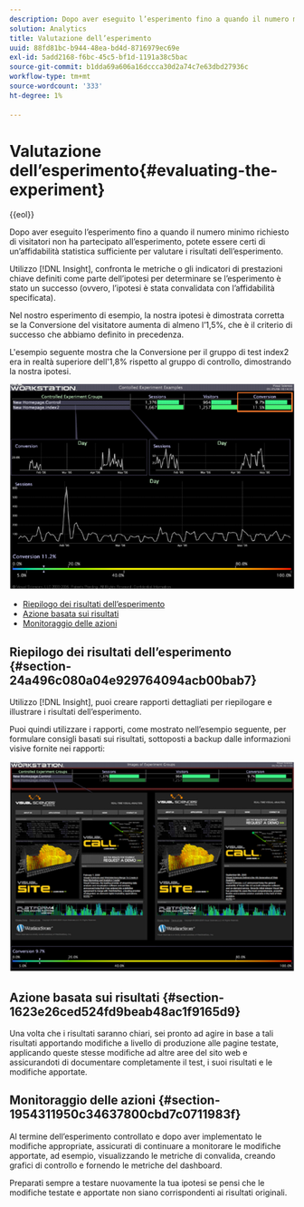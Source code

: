 ```yaml
---
description: Dopo aver eseguito l’esperimento fino a quando il numero minimo richiesto di visitatori non ha partecipato all’esperimento, potete essere certi di un’affidabilità statistica sufficiente per valutare i risultati dell’esperimento.
solution: Analytics
title: Valutazione dell’esperimento
uuid: 88fd81bc-b944-48ea-bd4d-8716979ec69e
exl-id: 5add2168-f6bc-45c5-bf1d-1191a38c5bac
source-git-commit: b1dda69a606a16dccca30d2a74c7e63dbd27936c
workflow-type: tm+mt
source-wordcount: '333'
ht-degree: 1%

---
```


# Valutazione dell’esperimento{#evaluating-the-experiment}

{{eol}}

Dopo aver eseguito l’esperimento fino a quando il numero minimo richiesto di visitatori non ha partecipato all’esperimento, potete essere certi di un’affidabilità statistica sufficiente per valutare i risultati dell’esperimento.

Utilizzo [!DNL Insight], confronta le metriche o gli indicatori di prestazioni chiave definiti come parte dell’ipotesi per determinare se l’esperimento è stato un successo (ovvero, l’ipotesi è stata convalidata con l’affidabilità specificata).

Nel nostro esperimento di esempio, la nostra ipotesi è dimostrata corretta se la Conversione del visitatore aumenta di almeno l’1,5%, che è il criterio di successo che abbiamo definito in precedenza.

L&#39;esempio seguente mostra che la Conversione per il gruppo di test index2 era in realtà superiore dell&#39;1,8% rispetto al gruppo di controllo, dimostrando la nostra ipotesi.

![](assets/experimentresults.png)

* [Riepilogo dei risultati dell’esperimento](../../../home/c-undst-ctrld-exp/c-vw-rslts/c-ev-exp.md#section-24a496c080a04e929764094acb00bab7)
* [Azione basata sui risultati](../../../home/c-undst-ctrld-exp/c-vw-rslts/c-ev-exp.md#section-1623e26ced524fd9beab48ac1f9165d9)
* [Monitoraggio delle azioni](../../../home/c-undst-ctrld-exp/c-vw-rslts/c-ev-exp.md#section-1954311950c34637800cbd7c0711983f)

## Riepilogo dei risultati dell’esperimento {#section-24a496c080a04e929764094acb00bab7}

Utilizzo [!DNL Insight], puoi creare rapporti dettagliati per riepilogare e illustrare i risultati dell’esperimento.

Puoi quindi utilizzare i rapporti, come mostrato nell’esempio seguente, per formulare consigli basati sui risultati, sottoposti a backup dalle informazioni visive fornite nei rapporti:

![](assets/experimentresults2.png)

## Azione basata sui risultati {#section-1623e26ced524fd9beab48ac1f9165d9}

Una volta che i risultati saranno chiari, sei pronto ad agire in base a tali risultati apportando modifiche a livello di produzione alle pagine testate, applicando queste stesse modifiche ad altre aree del sito web e assicurandoti di documentare completamente il test, i suoi risultati e le modifiche apportate.

## Monitoraggio delle azioni {#section-1954311950c34637800cbd7c0711983f}

Al termine dell’esperimento controllato e dopo aver implementato le modifiche appropriate, assicurati di continuare a monitorare le modifiche apportate, ad esempio, visualizzando le metriche di convalida, creando grafici di controllo e fornendo le metriche del dashboard.

Preparati sempre a testare nuovamente la tua ipotesi se pensi che le modifiche testate e apportate non siano corrispondenti ai risultati originali.
